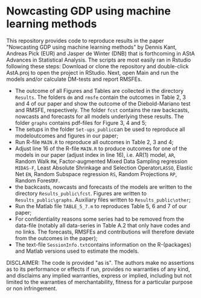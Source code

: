 # Nowcasting GDP using machine learning methods

This repository provides code to reproduce results in the paper "Nowcasting
GDP using machine learning methods" by Dennis Kant, Andreas Pick (EUR) and
Jasper de Winter (DNB) that is forthcoming in AStA Advances in Statistical 
Analysis. The scripts are most easily ran in Rstudio following
these steps: Download or clone the repository and double-click AstA.proj to
open the project in RStudio. Next, open Main and run the models and/or
calculate DM-tests and report RMSFEs.

* The outcome of all Figures and Tables are collected in the directory
  `Results`. The folders `dm` and `rmsfe` contain the outcomes in Table 2, 3
  and 4 of our paper and show the outcome of the Diebold-Mariano test and
  RMSFE, respectively. The folder `fcst` contains the raw backcasts, nowcasts
  and forecasts for all models underlying these results. The folder `graphs`
  contains pdf-files for Figure 3, 4 and 5;
* The setups in the folder `Set-ups_public`can be used to reproduce all
  modeloutcomes and figures in our paper;
* Run R-file `MAIN.R` to reproduce all outcomes in Table 2, 3 and 4; 
* Adjust line 16 of the R-file `MAIN.R` to produce outcomes for one of the models in our
  paper (adjust index in line 16), i.e. AR(1) model, `AR`, Random Walk
  `RW`, Factor-augmented Mixed Data Sampling regression `MIDAS-F`, Least
  Absolute Shrinkage and Selection Operator`LASSO`, Elastic Net `EN`, Random
  Subspace regression `RS`, Random Projections `RP`, Random Forest`RF`. 
* the backcasts, nowcasts and forecasts of the models are written to the
  directory `Results_public\fcst`. Figures are written to
  `Results_public\graphs`. Auxiliary files written to
  `Results_public\other`;
* Run the Matlab file `TABLE_5_7.m` to reproduces Table 5, 6 and 7 of our paper;
* For confidentiality reasons some series had to be removed from the
  data-file (notably all data-series in Table A.2 that only have codes and no
  links. The forecasts, RMSFEs and contributions will therefore deviate from
  the outcomes in the paper);
* The text-file `SessionInfo.txt`contains information on the R-(packages) and
  Matlab versions used to estimate the models.

DISCLAIMER: The code is provided "as is". The authors make no assertions as to
its performance or effects if run, provides no warranties of any kind, and
disclaims any implied warranties, express or implied, including but not
limited to the warranties of merchantability, fitness for a particular
purpose or non infringement.